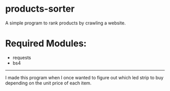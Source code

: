 # products-sorter
A simple program to rank products by crawling a website.

# Required Modules:
- requests
- bs4

-----
I made this program when I once wanted to figure out which led strip to buy depending on the unit price of each item.

